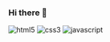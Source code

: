 ### Hi there 👋
![html5](https://img.shields.io/badge/html-000000?&logo=html5)
![css3](https://img.shields.io/badge/css-000000?&logo=css3)
![javascript](https://img.shields.io/badge/javascript-000000?&logo=javascript)
